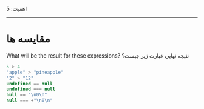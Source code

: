 اهمیت: 5

---

# مقایسه ها

What will be the result for these expressions?
نتیجه نهایی عبارت زیر چیست؟

```js no-beautify
5 > 4
"apple" > "pineapple"
"2" > "12"
undefined == null
undefined === null
null == "\n0\n"
null === +"\n0\n"
```

